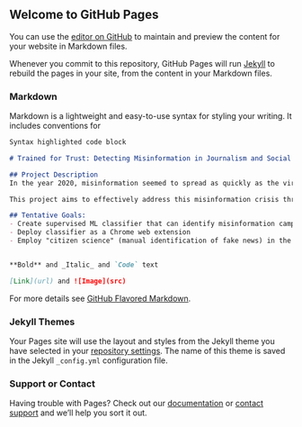 ## Welcome to GitHub Pages

You can use the [editor on GitHub](https://github.com/chiralevy/cs152sp21-project/edit/gh-pages/index.md) to maintain and preview the content for your website in Markdown files.

Whenever you commit to this repository, GitHub Pages will run [Jekyll](https://jekyllrb.com/) to rebuild the pages in your site, from the content in your Markdown files.

### Markdown

Markdown is a lightweight and easy-to-use syntax for styling your writing. It includes conventions for

```markdown
Syntax highlighted code block

# Trained for Trust: Detecting Misinformation in Journalism and Social Media Regarding COVID-19

## Project Description
In the year 2020, misinformation seemed to spread as quickly as the virus that had defined it. Established facts devolved into hotly debated topics and low-brow journalism had presided over the advice of experts and scientific research. Consequently, the United States is largely fragmented in their opinions toward the severity of COVID (in turn contributing to its spread) and thousands have become disillusioned with modern journalism, uncertain as to what to believe on the internet.

This project aims to effectively address this misinformation crisis through ***the restoration of trust*** in journalism and the identification of false information on the internet. Using a classifier trained on recent and comprehensive datasets, the goal is to flag articles, specifically those shared on platforms like Facebook and WhatsApp, that either intentionally or unintentionally include untrue statements regarding COVID or COVID-related topics. To ensure accessibility, it is my hope that the end product can be accessed via a web extension and can progressively improve through continual learning.

## Tentative Goals:
- Create supervised ML classifier that can identify misinformation campaigns/articles on social media platforms. Emphasis false articles regarding COVID-19
- Deploy classifier as a Chrome web extension
- Employ "citizen science" (manual identification of fake news) in the design of the algorithm


**Bold** and _Italic_ and `Code` text

[Link](url) and ![Image](src)
```

For more details see [GitHub Flavored Markdown](https://guides.github.com/features/mastering-markdown/).

### Jekyll Themes

Your Pages site will use the layout and styles from the Jekyll theme you have selected in your [repository settings](https://github.com/chiralevy/cs152sp21-project/settings). The name of this theme is saved in the Jekyll `_config.yml` configuration file.

### Support or Contact

Having trouble with Pages? Check out our [documentation](https://docs.github.com/categories/github-pages-basics/) or [contact support](https://support.github.com/contact) and we’ll help you sort it out.

